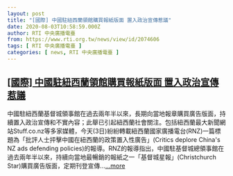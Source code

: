 ```yaml
---
layout: post
title: "[國際] 中國駐紐西蘭領館購買報紙版面 置入政治宣傳惹議"
date: 2020-08-03T10:58:59.000Z
author: RTI 中央廣播電臺
from: https://www.rti.org.tw/news/view/id/2074606
tags: [ RTI 中央廣播電臺 ]
categories: [ news, RTI 中央廣播電臺 ]
---
```

<!--1596452339000-->
[[國際] 中國駐紐西蘭領館購買報紙版面 置入政治宣傳惹議](https://www.rti.org.tw/news/view/id/2074606)
------

<div>
中國駐紐西蘭基督城領事館在過去兩年半以來，長期向當地報章購買廣告版面，持續置入政治宣傳和不實內容；此舉已引起紐西蘭社會關注。包括紐西蘭最大新聞網站Stuff.co.nz等多家媒體，今天(3日)紛紛轉載紐西蘭國家廣播電台(RNZ)一篇標題為「批評人士抨擊中國在紐西蘭的政策置入性廣告」(Critics deplore China&#39;s NZ ads defending policies)的報導。RNZ的報導指出，中國駐基督城總領事館在過去兩年半以來，持續向當地最暢銷的報紙之一「基督城星報」(Christchurch Star)購買廣告版面，定期刊登宣傳...<a target="_blank" href="https://www.rti.org.tw/news/view/id/2074606">...more</a>
</div>

